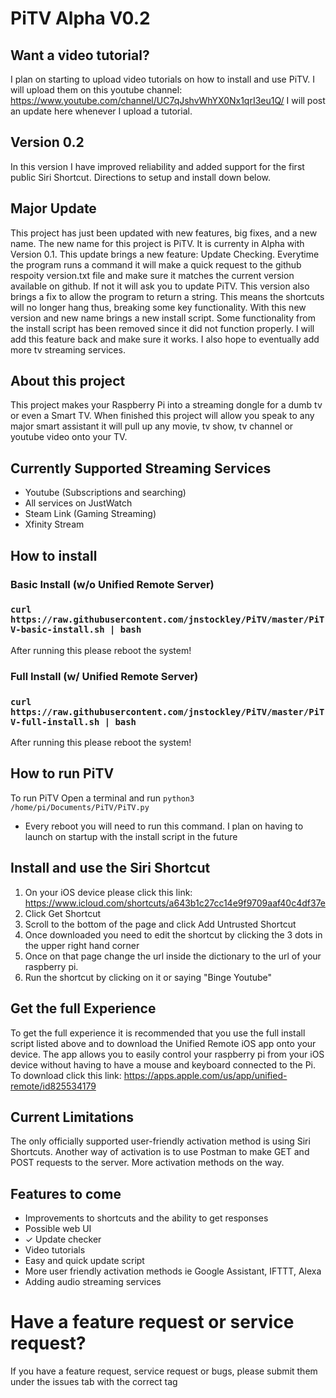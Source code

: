 # PiTV Alpha V0.2

## Want a video tutorial?
 I plan on starting to upload video tutorials on how to install and use PiTV. I will upload them on this youtube channel: https://www.youtube.com/channel/UC7qJshvWhYX0Nx1qrI3eu1Q/ 
 I will post an update here whenever I upload a tutorial.

## Version 0.2
 In this version I have improved reliability and added support for the first public Siri Shortcut. Directions to setup and install down below.

## Major Update
 This project has just been updated with new features, big fixes, and a new name. The new name for this project is PiTV. It is currenty in Alpha with Version 0.1. This update brings a new feature: Update Checking. Everytime the program runs a command it will make a quick request to the github respoity version.txt file and make sure it matches the current version available on github. If not it will ask you to update PiTV. This version also brings a fix to allow the program to return a string. This means the shortcuts will no longer hang thus, breaking some key functionality. With this new version and new name brings a new install script. Some functionality from the install script has been removed since it did not function properly. I will add this feature back and make sure it works. I also hope to eventually add more tv streaming services.

## About this project
 This project makes your Raspberry Pi into a streaming dongle for a dumb tv or even a Smart TV. When finished this project will allow you speak to any major smart assistant it will pull up any movie, tv show, tv channel or youtube video onto your TV.
 
 ## Currently Supported Streaming Services
  - Youtube (Subscriptions and searching)
  - All services on JustWatch
  - Steam Link (Gaming Streaming)
  - Xfinity Stream
 
 ## How to install
 
 ### Basic Install (w/o Unified Remote Server)
 ### `curl https://raw.githubusercontent.com/jnstockley/PiTV/master/PiTV-basic-install.sh | bash`
 After running this please reboot the system!
 
 ### Full Install (w/ Unified Remote Server)
 ### `curl https://raw.githubusercontent.com/jnstockley/PiTV/master/PiTV-full-install.sh | bash `
 After running this please reboot the system!
 
 ## How to run PiTV
  To run PiTV Open a terminal and run `python3 /home/pi/Documents/PiTV/PiTV.py`
  * Every reboot you will need to run this command. I plan on having to launch on startup with the install script in the future
 
 ## Install and use the Siri Shortcut
 1. On your iOS device please click this link: https://www.icloud.com/shortcuts/a643b1c27cc14e9f9709aaf40c4df37e
 2. Click Get Shortcut
 3. Scroll to the bottom of the page and click Add Untrusted Shortcut
 4. Once downloaded you need to edit the shortcut by clicking the 3 dots in the upper right hand corner
 5. Once on that page change the url inside the dictionary to the url of your raspberry pi.
 6. Run the shortcut by clicking on it or saying "Binge Youtube"
 
 ## Get the full Experience 
  To get the full experience it is recommended that you use the full install script listed above and to download the Unified Remote iOS app onto your device. The app allows you to easily control your raspberry pi from your iOS device without having to have a mouse and keyboard connected to the Pi. To download click this link: https://apps.apple.com/us/app/unified-remote/id825534179
 
 ## Current Limitations
 The only officially supported user-friendly activation method is using Siri Shortcuts. Another way of activation is to use Postman to make GET and POST requests to the server. More activation methods on the way.
 
 ## Features to come
 - Improvements to shortcuts and the ability to get responses
 - Possible web UI
 - ✓ Update checker
 - Video tutorials
 - Easy and quick update script
 - More user friendly activation methods ie Google Assistant, IFTTT, Alexa
 - Adding audio streaming services
 
 # Have a feature request or service request?
 If you have a feature request, service request or bugs, please submit them under the issues tab with the correct tag
